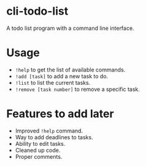 # cli-todo-list
A todo list program with a command line interface.


# Usage
* `!help` to get the list of available commands.
* `!add [task]` to add a new task to do.
* `!list` to list the current tasks.
* `!remove [task number]` to remove a specific task.

# Features to add later
* Improved `!help` command.
* Way to add deadlines to tasks.
* Ability to edit tasks.
* Cleaned up code.
* Proper comments.

